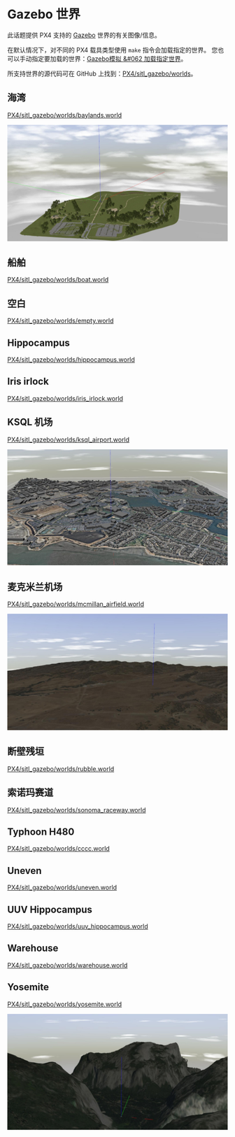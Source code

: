 # Gazebo 世界

此话题提供 PX4 支持的 [Gazebo](../simulation/gazebo.md) 世界的有关图像/信息。

在默认情况下，对不同的 PX4 载具类型使用 `make` 指令会加载指定的世界。 您也可以手动指定要加载的世界：[Gazebo模拟 &#062 加载指定世界](../simulation/gazebo.md#set_world)。

所支持世界的源代码可在 GitHub 上找到：[PX4/sitl_gazebo/worlds](https://github.com/PX4/sitl_gazebo/tree/master/worlds)。


## 海湾

[PX4/sitl_gazebo/worlds/baylands.world](https://github.com/PX4/sitl_gazebo/blob/master/worlds/baylands.world)

![Baylands World](../../assets/simulation/gazebo/worlds/baylands.jpg)


## 船舶

[PX4/sitl_gazebo/worlds/boat.world](https://github.com/PX4/sitl_gazebo/blob/master/worlds/boat.world)


## 空白

[PX4/sitl_gazebo/worlds/empty.world](https://github.com/PX4/sitl_gazebo/blob/master/worlds/empty.world)


## Hippocampus


[PX4/sitl_gazebo/worlds/hippocampus.world](https://github.com/PX4/sitl_gazebo/blob/master/worlds/hippocampus.world)

## Iris irlock

[PX4/sitl_gazebo/worlds/iris_irlock.world](https://github.com/PX4/sitl_gazebo/blob/master/worlds/iris_irlock.world)

## KSQL 机场

[PX4/sitl_gazebo/worlds/ksql_airport.world](https://github.com/PX4/sitl_gazebo/blob/master/worlds/ksql_airport.world)

![KSQL Airport World](../../assets/simulation/gazebo/worlds/ksql_airport.jpg)

## 麦克米兰机场

[PX4/sitl_gazebo/worlds/mcmillan_airfield.world](https://github.com/PX4/sitl_gazebo/blob/master/worlds/mcmillan_airfield.world)

![McMillan Airfield World](../../assets/simulation/gazebo/worlds/mcmillan_airfield.jpg)


## 断壁残垣

[PX4/sitl_gazebo/worlds/rubble.world](https://github.com/PX4/sitl_gazebo/blob/master/worlds/rubble.world)

## 索诺玛赛道


[PX4/sitl_gazebo/worlds/sonoma_raceway.world](https://github.com/PX4/sitl_gazebo/blob/master/worlds/sonoma_raceway.world)

## Typhoon H480


[PX4/sitl_gazebo/worlds/cccc.world](https://github.com/PX4/sitl_gazebo/blob/master/worlds/typhoon_h480.world)

## Uneven

[PX4/sitl_gazebo/worlds/uneven.world](https://github.com/PX4/sitl_gazebo/blob/master/worlds/uneven.world)


## UUV Hippocampus

[PX4/sitl_gazebo/worlds/uuv_hippocampus.world](https://github.com/PX4/sitl_gazebo/blob/master/worlds/uuv_hippocampus.world)

## Warehouse

[PX4/sitl_gazebo/worlds/warehouse.world](https://github.com/PX4/sitl_gazebo/blob/master/worlds/warehouse.world)

## Yosemite

[PX4/sitl_gazebo/worlds/yosemite.world](https://github.com/PX4/sitl_gazebo/blob/master/worlds/yosemite.world)

![Yosemite](../../assets/simulation/gazebo/worlds/yosemite.jpg)

